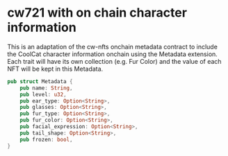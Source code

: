 # cw721 with on chain character information

This is an adaptation of the cw-nfts onchain metadata contract to
include the CoolCat character information onchain using the Metadata extension.
Each trait will have its own collection (e.g. Fur Color) and the value
of each NFT will be kept in this Metadata.

```rust
pub struct Metadata {
    pub name: String,
    pub level: u32,
    pub ear_type: Option<String>,
    pub glasses: Option<String>,
    pub fur_type: Option<String>,
    pub fur_color: Option<String>,
    pub facial_expression: Option<String>,
    pub tail_shape: Option<String>,
    pub frozen: bool,
}
```
